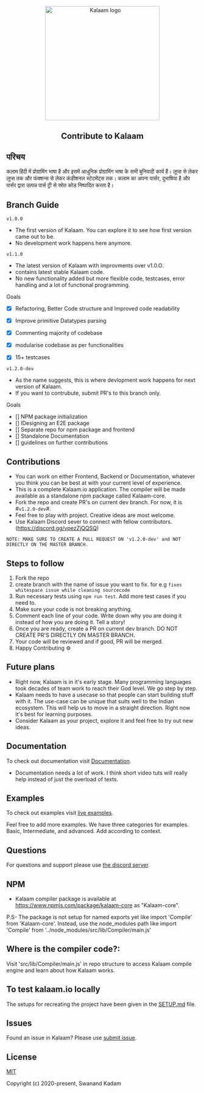 <p align="center"><a href="kalaam.io" target="_blank" rel="noopener noreferrer"><img width="300" src="https://i.ibb.co/Dg3jzC5/Logo.png" alt="Kalaam logo"></a></p>

<h2 align="center">Contribute to Kalaam</h2>

## परिचय

कलाम हिंदी में प्रोग्रामिंग भाषा है और इसमें आधुनिक प्रोग्रामिंग भाषा के सभी बुनियादी कार्य हैं। लूप्स से लेकर लूप्स तक और फंक्शन्स से लेकर कंडीशनल स्टेटमेंट्स तक। कलाम का अपना पार्सर, दुभाषिया है और पार्सर द्वारा उत्पन्न पार्स ट्री से स्रोत कोड निष्पादित करता है।


## Branch Guide

`v1.0.0`

- The first version of Kalaam. You can explore it to see how first version came out to be. 
- No development work happens here anymore.




`v1.1.0`

- The latest version of Kalaam with improvments over v1.0.O. 
- contains latest stable Kalaam code. 
- No new functionality added but more flexible code, testcases, error handling and a lot of functional programming.

Goals

- [x] Refactoring, Better Code structure and Improved code readability
- [x] Improve primitive Datatypes parsing
- [x] Commenting majority of codebase
- [x] modularise codebase as per functionalities
- [x] 15+ testcases




`v1.2.0-dev` 

- As the name suggests, this is where devlopment work happens for next version of Kalaam. 
- If you want to contrubute, submit PR's to this branch only.

Goals

- [] NPM package initialization
- [] IDesigning an E2E package
- [] Separate repo for npm package and frontend
- [] Standalone Documentation
- [] guidelines on further contributions



## Contributions

- You can work on either Frontend, Backend or Documentation, whatever you think you can be best at with your current level of experience.
- This is a complete Kalaam.io application. The compiler will be made available as a standalone npm package called Kalaam-core.
- Fork the repo and create PR's on current dev branch. For now, it is #`v1.2.0-dev`#.
- Feel free to play with project. Creative ideas are most welcome.
- Use Kalaam Discord sever to connect with fellow contributors. (https://discord.gg/vpezZjQQSQ)

`NOTE: MAKE SURE TO CREATE A PULL REQUEST ON 'v1.2.0-dev' and NOT DIRECTLY ON THE MASTER BRANCH.`


## Steps to follow 

1. Fork the repo
2. create branch with the name of issue you want to fix. for e.g ```fixes whitespace issue while cleaning sourcecode```
3. Run necessary tests using ```npm run test```. Add more test cases if you need to.
4. Make sure your code is not breaking anything.
5. Comment each line of your code. Write down why you are doing it instead of how you are doing it. Tell a story!
6. Once you are ready, create a PR on current dev branch. DO NOT CREATE PR'S DIRECTLY ON MASTER BRANCH.
7. Your code will be reviewed and if good, PR will be merged.
8. Happy Contributing ⚙️


## Future plans

- Right now, Kalaam is in it's early stage. Many programming languages took decades of team work to reach their God level. We go step by step.
- Kalaam needs to have a usecase so that people can start building stuff with it. The use-case can be unique that suits well to the Indian ecosystem. This will help us to move in a straight direction. Right now it's best for learning purposes.
- Consider Kalaam as your project, explore it and feel free to try out new ideas.

## Documentation

To check out documentation visit [Documentation](https://www.kalaam.io/documentation).

- Documentation needs a lot of work. I think short video tuts will really help instead of just the overload of texts.

## Examples

To check out examples visit [live examples](https://www.kalaam.io/examples).

Feel free to add more examples. We have three categories for examples. Basic, Intermediate, and advanced. Add according to context.

## Questions

For questions and support please use [the discord server](https://discord.com/invite/EMyA8TA).

## NPM

- Kalaam compiler package is available at https://www.npmjs.com/package/kalaam-core as "Kalaam-core".

P.S- The package is not setup for named exports yet like import 'Compile' from 'Kalaam-core'.
Instead, use the node_modules path like import 'Compile' from '../node_modules/src/lib/Compiler/main.js'

## Where is the compiler code?:

Visit 'src/lib/Compiler/main.js' in repo structure to access Kalaam compile engine and learn about how Kalaam works.

## To test kalaam.io locally

The setups for recreating the project have been given in the [SETUP.md](SETUP.md) file.

## Issues

Found an issue in Kalaam? Please use [submit issue](https://github.com/Kalaam-Programming-Language/Kalaam/issues).

## License

[MIT](http://opensource.org/licenses/MIT)

Copyright (c) 2020-present, Swanand Kadam
